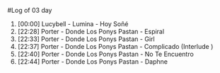 #Log of 03 day

1. [00:00] Lucybell - Lumina - Hoy Soñé
1. [22:28] Porter - Donde Los Ponys Pastan - Espiral
1. [22:33] Porter - Donde Los Ponys Pastan - Girl
1. [22:37] Porter - Donde Los Ponys Pastan - Complicado (Interlude )
1. [22:40] Porter - Donde Los Ponys Pastan - No Te Encuentro
1. [22:44] Porter - Donde Los Ponys Pastan - Daphne
